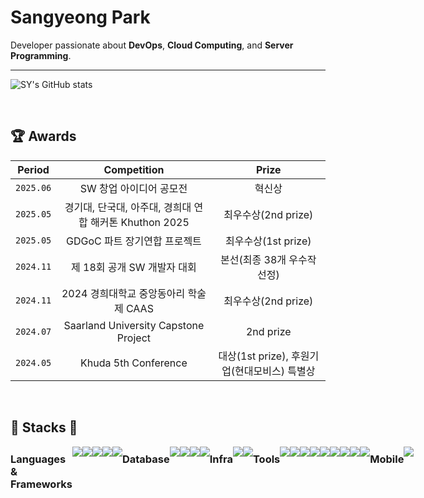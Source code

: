 # Sangyeong Park


Developer passionate about **DevOps**, **Cloud Computing**, and **Server Programming**.

 ---


<div>
 
![SY's GitHub stats](https://github-readme-stats.vercel.app/api?username=sangyeong01&show_icons=true&theme=radical)
</div>

</div><br>

## 🏆 Awards

| Period | Competition | Prize |
|-------|:--------:|:---------:|
| `2025.06` | SW 창업 아이디어 공모전 | 혁신상  |
| `2025.05` | 경기대, 단국대, 아주대, 경희대 연합 해커톤 Khuthon 2025 | 최우수상(2nd prize)  |
| `2025.05` | GDGoC 파트 장기연합 프로젝트 | 최우수상(1st prize)  |
| `2024.11` | 제 18회 공개 SW 개발자 대회 | 본선(최종 38개 우수작 선정) |
| `2024.11` | 2024 경희대학교 중앙동아리 학술제 CAAS  | 최우수상(2nd prize) |
| `2024.07` | Saarland University Capstone Project | 2nd prize  |
| `2024.05` | Khuda 5th Conference | 대상(1st prize), 후원기업(현대모비스) 특별상  |


</div><br>
    
## 🔨 Stacks 🔨
<div style="display:flex; flex-direction:row;">
    <h3 align="left" style="margin-top: 10px"> Languages & Frameworks </h3>
    <img src="https://img.shields.io/badge/C++-00599C?style=for-the-badge&logo=C%2B%2B&logoColor=white">
<img src="https://img.shields.io/badge/Python-3670A0?style=for-the-badge&logo=Python&logoColor=white">
<img src="https://img.shields.io/badge/Go-00ADD8?style=for-the-badge&logo=Go&logoColor=white">
<img src="https://img.shields.io/badge/Java-%23ED8B00.svg?style=for-the-badge&logo=openjdk&logoColor=white">
<img src="https://img.shields.io/badge/Spring%20Boot-6DB33F?style=for-the-badge&logo=springboot&logoColor=white">
    <br>
    <h3 align="left" style="margin-top: 10px"> Database </h3>
    <img src="https://img.shields.io/badge/MongoDB-47A248?style=for-the-badge&logo=mongodb&logoColor=white">
    <img src="https://img.shields.io/badge/MySQL-4479A1?style=for-the-badge&logo=mysql&logoColor=white">
<img src="https://img.shields.io/badge/PostgreSQL-4169E1?style=for-the-badge&logo=postgresql&logoColor=white">
<img src="https://img.shields.io/badge/Redis-DC382D?style=for-the-badge&logo=redis&logoColor=white">
    <br>
    <h3 align="left" style="margin-top: 10px"> Infra </h3>
    <img src="https://img.shields.io/badge/AWS-232F3E?style=for-the-badge&logo=amazonwebservices&logoColor=white">
    <img src="https://img.shields.io/badge/GCP-4285F4?style=for-the-badge&logo=googlecloud&logoColor=white">

 <h3 align="left" style="margin-top: 10px"> Tools </h3>
<img src="https://img.shields.io/badge/GitHubActions-2088FF?style=for-the-badge&logo=GitHubActions&logoColor=white">
<img src="https://img.shields.io/badge/Jenkins-D24939?style=for-the-badge&logo=Jenkins&logoColor=white">
<img src="https://img.shields.io/badge/Elasticsearch-005571?style=for-the-badge&logo=Elasticsearch&logoColor=white">
<img src="https://img.shields.io/badge/Kibana-005571?style=for-the-badge&logo=Kibana&logoColor=white">
<br>
<img src="https://img.shields.io/badge/Git-F05032?style=for-the-badge&logo=git&logoColor=white">
<img src="https://img.shields.io/badge/Docker-2496ED?style=for-the-badge&logo=docker&logoColor=white">
<img src="https://img.shields.io/badge/Docker%20Compose-2496ED?style=for-the-badge&logo=docker&logoColor=white">
<img src="https://img.shields.io/badge/Kubernetes-326CE5?style=for-the-badge&logo=kubernetes&logoColor=white"> 
    <img src="https://img.shields.io/badge/Terraform-844FBA?style=for-the-badge&logo=terraform&logoColor=white"> 
 <h3 align="left" style="margin-top: 10px"> Mobile </h3>
  <img src="https://img.shields.io/badge/Flutter-02569B?style=for-the-badge&logo=flutter&logoColor=white">
</div>

</div>
